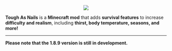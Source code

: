 <p align="center"><img src="http://i.imgur.com/iiNg5tb.png"></p>

**Tough As Nails** is a **Minecraft mod** that adds **survival features** to increase **difficulty and realism**, including **thirst, body temperature, seasons, and more!**

-----------------

**Please note that the 1.8.9 version is still in development.**
